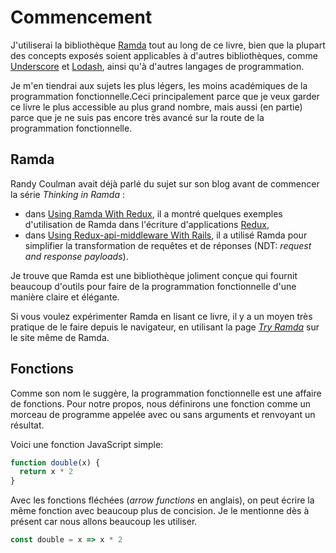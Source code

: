 # Commencement

J'utiliserai la bibliothèque [Ramda](http://ramdajs.com/ "la bibliothèque javascript Ramda") tout au long de ce livre, bien que la plupart des concepts exposés soient applicables à d'autres bibliothèques, comme [Underscore](http://underscorejs.org/ "lien vers la bibliothèque javascript Underscore") et [Lodash](https://lodash.com/ "lien vers la bibliothèque javascript Lodash"), ainsi qu'à d'autres langages de programmation.

Je m'en tiendrai aux sujets les plus légers, les moins académiques de la programmation fonctionnelle.Ceci principalement parce que je veux garder ce livre le plus accessible au plus grand nombre, mais aussi \(en partie\) parce que je ne suis pas encore très avancé sur la route de la programmation fonctionnelle.

## Ramda

Randy Coulman avait déjà parlé du sujet sur son blog avant de commencer la série _Thinking in Ramda_ :

* dans [Using Ramda With Redux](http://randycoulman.com/blog/2016/02/16/using-ramda-with-redux/), il a montré quelques exemples d'utilisation de Ramda dans l'écriture d'applications [Redux](http://redux.js.org/),
* dans [Using Redux-api-middleware With Rails](http://randycoulman.com/blog/2016/04/19/using-redux-api-middleware-with-rails/), il a utilisé Ramda pour simplifier la transformation de requêtes et de réponses \(NDT: _request and response payloads_\).

Je trouve que Ramda est une bibliothèque joliment conçue qui fournit beaucoup d'outils pour faire de la programmation fonctionnelle d'une manière claire et élégante.

Si vous voulez expérimenter Ramda en lisant ce livre, il y a un moyen très pratique de le faire depuis le navigateur, en utilisant la page [_Try Ramda_](http://ramdajs.com/repl/) sur le site même de Ramda.

## Fonctions

Comme son nom le suggère, la programmation fonctionnelle est une affaire de fonctions. Pour notre propos, nous définirons une fonction comme un morceau de programme appelée avec ou sans arguments et renvoyant un résultat.

Voici une fonction JavaScript simple:

```js
function double(x) {
  return x * 2
}
```

Avec les fonctions fléchées \(_arrow functions_ en anglais\), on peut écrire la même fonction avec beaucoup plus de concision. Je le mentionne dès à présent car nous allons beaucoup les utiliser.

```js
const double = x => x * 2
```



